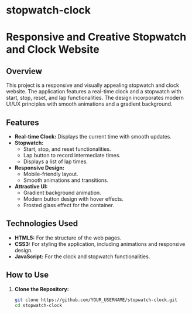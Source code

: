 # stopwatch-clock

# Responsive and Creative Stopwatch and Clock Website

## Overview

This project is a responsive and visually appealing stopwatch and clock website. The application features a real-time clock and a stopwatch with start, stop, reset, and lap functionalities. The design incorporates modern UI/UX principles with smooth animations and a gradient background.

## Features

- **Real-time Clock:** Displays the current time with smooth updates.
- **Stopwatch:** 
  - Start, stop, and reset functionalities.
  - Lap button to record intermediate times.
  - Displays a list of lap times.
- **Responsive Design:** 
  - Mobile-friendly layout.
  - Smooth animations and transitions.
- **Attractive UI:** 
  - Gradient background animation.
  - Modern button design with hover effects.
  - Frosted glass effect for the container.

## Technologies Used

- **HTML5:** For the structure of the web pages.
- **CSS3:** For styling the application, including animations and responsive design.
- **JavaScript:** For the clock and stopwatch functionalities.

## How to Use

1. **Clone the Repository:**
   ```sh
   git clone https://github.com/YOUR_USERNAME/stopwatch-clock.git
   cd stopwatch-clock
